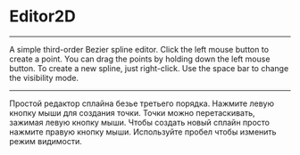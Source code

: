 # Editor2D
----------------------------------------------------------------
A simple third-order Bezier spline editor. 
Click the left mouse button to create a point. 
You can drag the points by holding down the left mouse button. 
To create a new spline, just right-click. 
Use the space bar to change the visibility mode.

----------------------------------------------------------------
Простой редактор сплайна безье третьего порядка. 
Нажмите левую кнопку мыши для создания точки. 
Точки можно перетаскивать, зажимая левую кнопку мыши. 
Чтобы создать новый сплайн просто нажмите правую кнопку мыши. 
Используйте пробел чтобы изменить режим видимости.